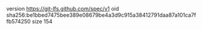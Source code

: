 version https://git-lfs.github.com/spec/v1
oid sha256:be1bbed7475bee389e08679be4a3d9c915a38412791daa87a101ca7ffb574250
size 154
